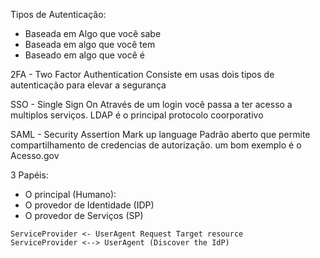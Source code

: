 Tipos de Autenticação:
- Baseada em Algo que você sabe
- Baseada em algo que você tem
- Baseado em algo que você é

2FA - Two Factor Authentication
Consiste em usas dois tipos de autenticação para elevar a segurança

SSO - Single Sign On
Através de um login você passa a ter acesso a multiplos serviços. LDAP é o principal protocolo coorporativo

SAML - Security Assertion Mark up language
Padrão aberto que permite compartilhamento de credencias de autorização. um bom exemplo é o Acesso.gov

3 Papéis:
- O principal (Humano): 
- O provedor de Identidade (IDP)
- O provedor de Serviços (SP)

```sequence {theme="hand"}
ServiceProvider <- UserAgent Request Target resource
ServiceProvider <--> UserAgent (Discover the IdP)

```

